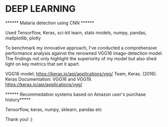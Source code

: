 # DEEP LEARNING

****** Malaria detection using CNN ******

Used Tensorflow, Keras, sci-kit learn, stats models, numpy, pandas, matlplotlib, plotly




 
To benchmark my innovative approach, I've conducted a comprehensive performance analysis against the renowned VGG16 image-detection model. The findings not only highlight the superiority of my model but also shed light on key metrics that set it apart.

VGG16 model; https://keras.io/api/applications/vgg/ 
Team, Keras. (2016). Keras Documentation: VGG16 and VGG19. https://keras.io/api/applications/vgg/

****** Recommedation systems based on Amazon user's purchase history*****

Tensorflow, keras, numpy, sklearn, pandas etc
 



Thank you! :)
